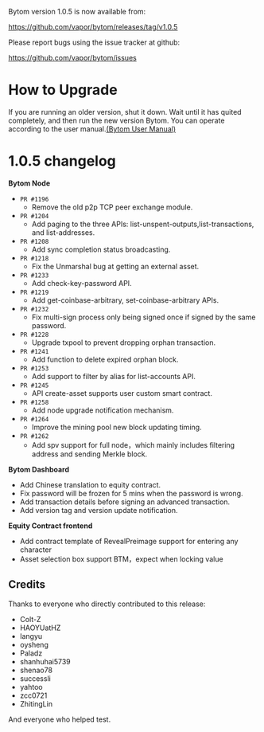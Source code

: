 Bytom version 1.0.5 is now available from:

  https://github.com/vapor/bytom/releases/tag/v1.0.5


Please report bugs using the issue tracker at github:

  https://github.com/vapor/bytom/issues

How to Upgrade
===============

If you are running an older version, shut it down. Wait until it has quited completely, and then run the new version Bytom.
You can operate according to the user manual.[(Bytom User Manual)](https://bytom.io/wp-content/themes/freddo/images/wallet/BytomUsermanualV1.0_en.pdf)


1.0.5 changelog
================
__Bytom Node__

+ `PR #1196`
    - Remove the old p2p TCP peer exchange module.
+ `PR #1204`
    - Add paging to the three APIs: list-unspent-outputs,list-transactions, and list-addresses.
+ `PR #1208`
    - Add sync completion status broadcasting.
+ `PR #1218`
    - Fix the Unmarshal bug at getting an external asset.
+ `PR #1233`
    - Add check-key-password API.
+ `PR #1219`
    - Add get-coinbase-arbitrary, set-coinbase-arbitrary APIs.
+ `PR #1232`
    - Fix multi-sign process only being signed once if signed by the same password.
+ `PR #1228`
    - Upgrade txpool to prevent dropping orphan transaction.
+ `PR #1241`
    - Add function to delete expired orphan block.
+ `PR #1253`
    - Add support to filter by alias for list-accounts API.
+ `PR #1245`
    - API create-asset supports user custom smart contract.
+ `PR #1258`
    - Add node upgrade notification mechanism.
+ `PR #1264`
    - Improve the mining pool new block updating timing.
+ `PR #1262`
    - Add spv support for full node，which mainly includes filtering address and sending Merkle block.

__Bytom Dashboard__

- Add Chinese translation to equity contract.
- Fix password will be frozen for 5 mins when the password is wrong.
- Add transaction details before signing an advanced transaction.
- Add version tag and version update notification.

__Equity Contract frontend__

- Add contract template of RevealPreimage support for entering any character
- Asset selection box support BTM，expect when locking value

Credits
--------

Thanks to everyone who directly contributed to this release:

- Colt-Z
- HAOYUatHZ
- langyu
- oysheng
- Paladz
- shanhuhai5739
- shenao78
- successli
- yahtoo
- zcc0721
- ZhitingLin

And everyone who helped test.
